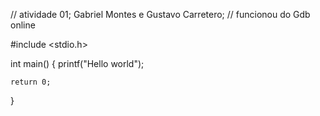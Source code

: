 // atividade 01; Gabriel Montes e Gustavo Carretero;
// funcionou do Gdb online

#include <stdio.h>

int main()
{
    printf("Hello world");
  
    return 0;
}

